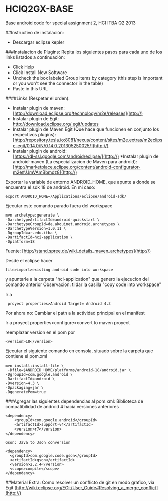HCIQ2GX-BASE
============

Base android code for special assignment 2, HCI ITBA Q2 2013


##Instructivo de instalación:

* Descargar eclipse kepler

###Instalacion de Plugins:
Repita los siguientes pasos para cada uno de los links listados a continuación:

* Click Help
* Click Install New Software
* Uncheck the box labeled Group items by category (this step is important or you won't see the connector in the table)
* Paste in this URL 

####Links (Respetar el orden):


* Instalar plugin de maven: [http://download.eclipse.org/technology/m2e/releases](http://)
* Instalar plugin de Egit:  
[http://download.eclipse.org/ egit/updates ](http://)
* Instalar plugin de Maven Egit (Que hace que funcionen en conjunto los respectivos plugins):
[http://repository.tesla.io:8081/nexus/content/sites/m2e.extras/m2eclipse-egit/0.14.0/N/0.14.0.201305250025/](http://)
* Instalar plugin de android:  
[https://dl-ssl.google.com/android/eclipse/](http://)
*Instalar plugin de android-maven (La especializacion de Maven para android):
[http://marketplace.eclipse.org/content/android-configurator-m2e#.UmVAmBbmdz8](http://)

Exportar la variable de entorno ANDROID_HOME, que apunte a donde se encuentra el sdk 18 de android. En mi caso:

	export ANDROID_HOME=/Applications/eclipse/android-sdk/

Ejecutar este comando parado fuera del workspace

	mvn archetype:generate \
	-DarchetypeArtifactId=android-quickstart \
	-DarchetypeGroupId=de.akquinet.android.archetypes \
	-DarchetypeVersion=1.0.11 \
	-DgroupId=ar.edu.itba \
	-DartifactId=hci-application \
	-Dplatform=18


  Fuente: [http://stand.spree.de/wiki_details_maven_archetypes](http://)

Desde el eclipse hacer 

	file>import>existing android code into workspace 

y apuntarle a la carpeta "hci-application" que genero la ejecucion del comando anterior
  Observacion: tildar la casilla "copy code into workspace"

Ir a

	 proyect properties>Android Target= Android 4.3

Por ahora no: Cambiar el path a la actividad principal en el manifest

Ir a proyect properties>configure>convert to maven proyect

reemplazar version en el pom por

	<version>18</version>
	
Ejecutar el siguiente comando en consola, situado sobre la carpeta que contiene el pom.xml

	mvn install:install-file \
	 -Dfile=$ANDROID_HOME/platforms/android-18/android.jar \
	-DgroupId=com.google.android \
	-DartifactId=android \
	-Dversion=4.3 \
	-Dpackaging=jar \
	-DgeneratePom=true
###Agregar las siguientes dependencias al pom.xml:
	 Biblioteca de compatibilidad de android 4 hacia versiones anteriores
	 
	<dependency>
		<groupId>com.google.android</groupId>
		<artifactId>support-v4</artifactId>
		<version>r7</version>
	</dependency>
	
 	Gson: Java to Json conversion 
 	
    <dependency>
      <groupId>com.google.code.gson</groupId>
      <artifactId>gson</artifactId>
      <version>2.2.4</version>
      <scope>compile</scope>
    </dependency>
##Material Extra:
Como resolver un conflicto de git en modo grafico, via Egit
[http://wiki.eclipse.org/EGit/User_Guide#Resolving_a_merge_conflict](http://)
